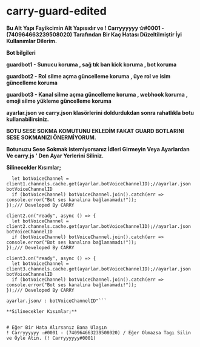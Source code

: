 # carry-guard-edited

****Bu Alt Yapı Fayikcimin Alt Yapısıdır ve ! Carryyyyyy ✩#0001 - (740964663239508020) Tarafından Bir Kaç Hatası Düzeltilmiştir İyi Kullanımlar Dilerim.****

**Bot bilgileri**

**guardbot1 - Sunucu koruma , sağ tık ban kick koruma , bot koruma**

**guardbot2 - Rol silme açma güncelleme koruma , üye rol ve isim güncelleme koruma**

**guardbot3 - Kanal silme açma güncelleme koruma , webhook koruma , emoji silme yükleme güncelleme koruma**

**ayarlar.json ve carry.json klasörlerini doldurdukdan sonra rahatlıkla botu kullanabilirsiniz.**

**BOTU SESE SOKMA KOMUTUNU EKLEDİM FAKAT GUARD BOTLARINI SESE SOKMANIZI ÖNERMİYORUM.**

**Botunuzu Sese Sokmak istemiyorsanız İdleri Girmeyin Veya Ayarlardan Ve carry.js ' Den Ayar Yerlerini Siliniz.**



**Silinecekler Kısımlar;**

```client1.on("ready", async () => {
  let botVoiceChannel = client1.channels.cache.get(ayarlar.botVoiceChannelID);//ayarlar.json botVoiceChannelID
  if (botVoiceChannel) botVoiceChannel.join().catch(err => console.error("Bot ses kanalına bağlanamadı!"));
});/// Developed By CARRY

client2.on("ready", async () => {
  let botVoiceChannel = client2.channels.cache.get(ayarlar.botVoiceChannelID);//ayarlar.json botVoiceChannelID
  if (botVoiceChannel) botVoiceChannel.join().catch(err => console.error("Bot ses kanalına bağlanamadı!"));
});/// Developed By CARRY

client3.on("ready", async () => {
  let botVoiceChannel = client3.channels.cache.get(ayarlar.botVoiceChannelID);//ayarlar.json botVoiceChannelID
  if (botVoiceChannel) botVoiceChannel.join().catch(err => console.error("Bot ses kanalına bağlanamadı!"));
});/// Developed By CARRY

ayarlar.json/ : botVoiceChannelID"```

**Silinecekler Kısımlar;**


# Eğer Bir Hata Alırsanız Bana Ulaşın 
! Carryyyyyy ✩#0001 - (740964663239508020) / Eğer Olmazsa Tagı Silin ve Öyle Atın. (! Carryyyyyy#0001)

